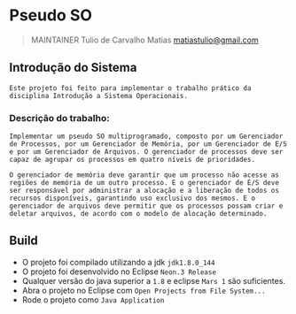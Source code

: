 # Pseudo SO

> MAINTAINER Tulio de Carvalho Matias <matiastulio@gmail.com>


## Introdução do Sistema
    Este projeto foi feito para implementar o trabalho prático da disciplina Introdução a Sistema Operacionais.

### Descrição do trabalho:
    Implementar um pseudo SO multiprogramado, composto por um Gerenciador de Processos, por um Gerenciador de Memória, por um Gerenciador de E/S e por um Gerenciador de Arquivos. O gerenciador de processos deve ser capaz de agrupar os processos em quatro níveis de prioridades. 

    O gerenciador de memória deve garantir que um processo não acesse as regiões de memória de um outro processo. E o gerenciador de E/S deve ser responsável por administrar a alocação e a liberação de todos os
    recursos disponíveis, garantindo uso exclusivo dos mesmos. E o gerenciador de arquivos deve permitir que os processos possam criar e deletar arquivos, de acordo com o modelo de alocação determinado. 


## Build
- O projeto foi compilado utilizando a jdk `jdk1.8.0_144`
- O projeto foi desenvolvido no Eclipse `Neon.3 Release`
- Qualquer versão do java superior a `1.8` e eclipse `Mars 1` são suficientes.
- Abra o projeto no Eclipse com `Open Projects from File System...`
- Rode o projeto como `Java Application`
